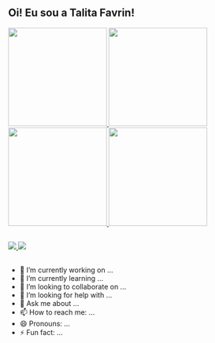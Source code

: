 ## Oi! Eu sou a Talita Favrin!
<div>
   <a href = "https://media.tenor.com/HChP5h1C_K4AAAAM/cat-work-get-to-work.gif">
    <img height = "200em" src = "https://media.tenor.com/HChP5h1C_K4AAAAM/cat-work-get-to-work.gif">
  <a href = "https://github.com/tfavrin">
    <img height = "200em" src = "https://github-readme-stats-sigma-five.vercel.app/api?username=tfavrin&show_icons=true&theme=calm">
    <img height = "200em" src = "https://github-readme-stats-sigma-five.vercel.app/api/top-langs/?username=tfavrin&theme=calm">
  </a>
  <a href = "https://media.tenor.com/F-abu8zblNUAAAAd/cat-aaaaa.gif">
    <img height = "200em" src = "https://media.tenor.com/F-abu8zblNUAAAAd/cat-aaaaa.gif">
  </a>
</div>

##

<div>
  <a href = "mailto:favrint@gmail.com">
    <img src="https://img.shields.io/badge/Gmail-D14836?style=for-the-badge&logo=gmail&logoColor=white">
  </a>
  <a href = "https://www.linkedin.com/in/talita-favrin-de-souza-6676b7198/">
    <img src = "https://img.shields.io/badge/LinkedIn-0077B5?style=for-the-badge&logo=linkedin&logoColor=white">
  </a>
</div>

##

- 🔭 I’m currently working on ...
- 🌱 I’m currently learning ...
- 👯 I’m looking to collaborate on ...
- 🤔 I’m looking for help with ...
- 💬 Ask me about ...
- 📫 How to reach me: ...
- 😄 Pronouns: ...
- ⚡ Fun fact: ...

